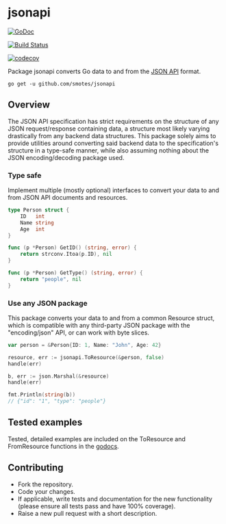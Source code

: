 # jsonapi

[![GoDoc](https://godoc.org/github.com/smotes/jsonapi?status.svg)](https://godoc.org/github.com/smotes/jsonapi)

[![Build Status](https://travis-ci.org/smotes/jsonapi.svg?branch=master)](https://travis-ci.org/smotes/jsonapi)

[![codecov](https://codecov.io/gh/smotes/jsonapi/branch/master/graph/badge.svg)](https://codecov.io/gh/smotes/jsonapi)


Package jsonapi converts Go data to and from the [JSON API](http://jsonapi.org) format.

```
go get -u github.com/smotes/jsonapi
```

## Overview

The JSON API specification has strict requirements on the structure of any JSON request/response containing data, a 
structure most likely varying drastically from any backend data structures. This package solely aims to provide 
utilities around converting said backend data to the specification's structure in a type-safe manner, while also
assuming nothing about the JSON encoding/decoding package used.

### Type safe

Implement multiple (mostly optional) interfaces to convert your data to and from JSON API documents and resources.

```go
type Person struct {
	ID   int
	Name string
	Age  int
}

func (p *Person) GetID() (string, error) {
	return strconv.Itoa(p.ID), nil
}

func (p *Person) GetType() (string, error) {
	return "people", nil
}
```

### Use any JSON package

This package converts your data to and from a common Resource struct, which is compatible with any third-party JSON 
package with the "encoding/json" API, or can work with byte slices.

```go
var person = &Person{ID: 1, Name: "John", Age: 42}

resource, err := jsonapi.ToResource(&person, false)
handle(err)

b, err := json.Marshal(&resource)
handle(err)

fmt.Println(string(b))
// {"id": "1", "type": "people"}
```

## Tested examples

Tested, detailed examples are included on the ToResource and FromResource functions in the [godocs](https://godoc.org/github.com/smotes/jsonapi).

## Contributing

* Fork the repository.
* Code your changes.
* If applicable, write tests and documentation for the new functionality (please ensure all tests pass and have 100% coverage).
* Raise a new pull request with a short description.
